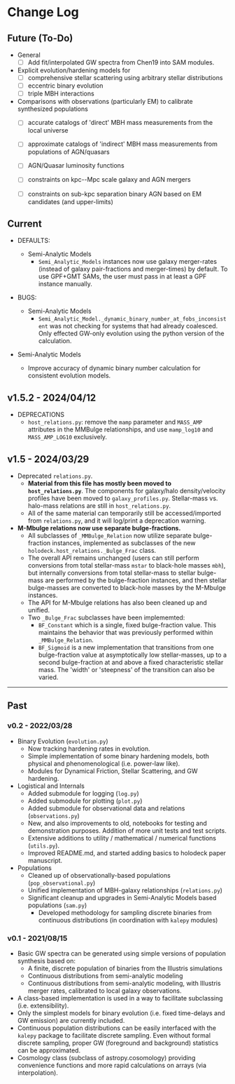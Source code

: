 # Change Log


## Future (To-Do)

* General
    * [ ] Add fit/interpolated GW spectra from Chen19 into SAM modules.
* Explicit evolution/hardening models for
    * [ ] comprehensive stellar scattering using arbitrary stellar distributions
    * [ ] eccentric binary evolution
    * [ ] triple MBH interactions
* Comparisons with observations (particularly EM) to calibrate synthesized populations
    * [ ] accurate catalogs of 'direct' MBH mass measurements from the local universe
    * [ ] approximate catalogs of 'indirect' MBH mass measurements from populations of AGN/quasars
    * [ ] AGN/Quasar luminosity functions
    * [ ] constraints on kpc--Mpc scale galaxy and AGN mergers
    * [ ] constraints on sub-kpc separation binary AGN based on EM candidates (and upper-limits)


## Current

* DEFAULTS:
    * Semi-Analytic Models
        * `Semi_Analytic_Models` instances now use galaxy merger-rates (instead of galaxy pair-fractions and merger-times) by default.  To use GPF+GMT SAMs, the user must pass in at least a GPF instance manually.

* BUGS:
    * Semi-Analytic Models
        * `Semi_Analytic_Model._dynamic_binary_number_at_fobs_inconsistent` was not checking for systems that had already coalesced.  Only effected GW-only evolution using the python version of the calculation.

* Semi-Analytic Models
    * Improve accuracy of dynamic binary number calculation for consistent evolution models.


## v1.5.2 - 2024/04/12

* DEPRECATIONS
    * `host_relations.py`: remove the `mamp` parameter and `MASS_AMP` attributes in the MMBulge relationships, and use `mamp_log10` and `MASS_AMP_LOG10` exclusively.


## v1.5 - 2024/03/29

* Deprecated `relations.py`.
    * **Material from this file has mostly been moved to `host_relations.py`**.  The components for galaxy/halo density/velocity profiles have been moved to `galaxy_profiles.py`.  Stellar-mass vs. halo-mass relations are still in `host_relations.py`.
    * All of the same material can temporarily still be accessed/imported from `relations.py`, and it will log/print a deprecation warning.
* **M-Mbulge relations now use separate bulge-fractions.**
    * All subclasses of `_MMBulge_Relation` now utilize separate bulge-fraction instances, implemented as subclasses of the new `holodeck.host_relations._Bulge_Frac` class.
    * The overall API remains unchanged (users can still perform conversions from total stellar-mass `mstar` to black-hole masses `mbh`), but internally conversions from total stellar-mass to stellar bulge-mass are performed by the bulge-fraction instances, and then stellar bulge-masses are converted to black-hole masses by the M-Mbulge instances.
    * The API for M-Mbulge relations has also been cleaned up and unified.
    * Two `_Bulge_Frac` subclasses have been implememted:
        * `BF_Constant` which is a single, fixed bulge-fraction value.  This maintains the behavior that was previously performed within `_MMBulge_Relation`.
        * `BF_Sigmoid` is a new implementation that transitions from one bulge-fraction value at asymptotically low stellar-masses, up to a second bulge-fraction at and above a fixed characteristic stellar mass.  The 'width' or 'steepness' of the transition can also be varied.

----


## Past

### v0.2 - 2022/03/28

* Binary Evolution (`evolution.py`)
    * Now tracking hardening rates in evolution.
    * Simple implementation of some binary hardening models, both physical and phenomenological (i.e. power-law like).
    * Modules for Dynamical Friction, Stellar Scattering, and GW hardening.
* Logistical and Internals
    * Added submodule for logging (`log.py`)
    * Added submodule for plotting (`plot.py`)
    * Added submodule for observational data and relations (`observations.py`)
    * New, and also improvements to old, notebooks for testing and demonstration purposes.  Addition of more unit tests and test scripts.
    * Extensive additions to utility / mathematical / numerical functions (`utils.py`).
    * Improved README.md, and started adding basics to holodeck paper manuscript.
* Populations
    * Cleaned up of observationally-based populations (`pop_observational.py`)
    * Unified implementation of MBH-galaxy relationships (`relations.py`)
    * Significant cleanup and upgrades in Semi-Analytic Models based populations (`sam.py`)
        * Developed methodology for sampling discrete binaries from continuous distributions (in coordination with `kalepy` modules)

### v0.1 - 2021/08/15

* Basic GW spectra can be generated using simple versions of population synthesis based on:
    * A finite, discrete population of binaries from the Illustris simulations
    * Continuous distributions from semi-analytic modeling
    * Continuous distributions from semi-analytic modeling, with Illustris merger rates, calibrated to local galaxy observations.
* A class-based implementation is used in a way to facilitate subclassing (i.e. extensibility).
* Only the simplest models for binary evolution (i.e. fixed time-delays and GW emission) are currently included.
* Continuous population distributions can be easily interfaced with the `kalepy` package to facilitate discrete sampling.  Even without formal discrete sampling, proper GW (foreground and background) statistics can be approximated.
* Cosmology class (subclass of astropy.cosomology) providing convenience functions and more rapid calculations on arrays (via interpolation).
